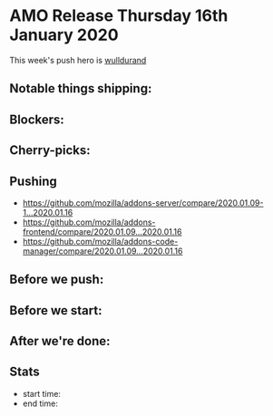 # AMO Release Thursday 16th January 2020

This week's push hero is [wulldurand](https://github.com/wulldurand)

## Notable things shipping:

## Blockers:

## Cherry-picks:

## Pushing

- https://github.com/mozilla/addons-server/compare/2020.01.09-1...2020.01.16
- https://github.com/mozilla/addons-frontend/compare/2020.01.09...2020.01.16
- https://github.com/mozilla/addons-code-manager/compare/2020.01.09...2020.01.16

## Before we push:

## Before we start:

## After we're done:

## Stats

- start time:
- end time:
